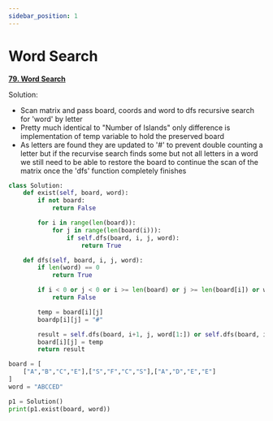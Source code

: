 ```yaml
---
sidebar_position: 1
---
```


# Word Search

**[79. Word Search](https://leetcode.com/problems/word-search/)**

Solution:
 - Scan matrix and pass board, coords and word to dfs recursive search for 'word' by letter
 - Pretty much identical to "Number of Islands" only difference is implementation of temp variable to hold the preserved board
 - As letters are found they are updated to '#' to prevent double counting a letter but if the recurvise search finds some but not all letters in a word we still need to be able to restore the board to continue the scan of the matrix once the 'dfs' function completely finishes

```python title="Output: True"
class Solution:
    def exist(self, board, word):
        if not board:
            return False

        for i in range(len(board)):
            for j in range(len(board(i))):
                if self.dfs(board, i, j, word):
                    return True

    def dfs(self, board, i, j, word):
        if len(word) == 0
            return True

        if i < 0 or j < 0 or i >= len(board) or j >= len(board[i]) or word[0] != board[i][j]
            return False

        temp = board[i][j]
        boardp[i][j] = "#"

        result = self.dfs(board, i+1, j, word[1:]) or self.dfs(board, i-1, j, word[1:]) or self.dfs(board, i, j+1, word[1:]) or self.dfs(board, i, j-1, word[1:])
        board[i][j] = temp
        return result

board = [
    ["A","B","C","E"],["S","F","C","S"],["A","D","E","E"]
]
word = "ABCCED"

p1 = Solution()
print(p1.exist(board, word))
```
